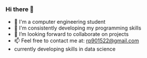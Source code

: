 ### Hi there 👋

<!--
**Rakesh000000/Rakesh000000** is a ✨ _special_ ✨ repository because its `README.md` (this file) appears on your GitHub profile.

Here are some ideas to get you started:
-->
- 🌱 I'm a computer engineering student
- 🔭 I'm consistently developing my programming skills
- 👯 I’m looking forward to collaborate on projects
- 📫 Feel free to contact me at: rp901522@gmail.com
- currently developing skills in data science
